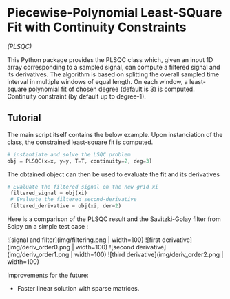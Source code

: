 # **P**iecewise-Polynomial **L**east-**SQ**uare Fit with **C**ontinuity Constraints
*(PLSQC)*

This Python package provides the PLSQC class which, given an input 1D array corresponding to a sampled signal, can compute a filtered signal and its derivatives.
The algorithm is based on splitting the overall sampled time interval in multiple windows of equal length. On each window, a least-square polynomial fit of chosen degree (default is 3) is computed. Continuity constraint (by default up to degree-1).

## Tutorial
The main script itself contains the below example.
Upon instanciation of the class, the constrained least-square fit is computed.
```python
# instantiate and solve the LSQC problem
obj = PLSQC(x=x, y=y, T=T, continuity=2, deg=3)
```
The obtained object can then be used to evaluate the fit and its derivatives
```python
# Evaluate the filtered signal on the new grid xi
 filtered_signal = obj(xi)
 # Evaluate the filtered second-derivative
 filtered_derivative = obj(xi, der=2)
```

Here is a comparison of the PLSQC result and the Savitzki-Golay filter from Scipy on a simple test case :

![signal and filter](img/filtering.png | width=100)
![first derivative](img/deriv_order0.png | width=100)
![second derivative](img/deriv_order1.png | width=100)
![third derivative](img/deriv_order2.png | width=100)

Improvements for the future:
* Faster linear solution with sparse matrices.
